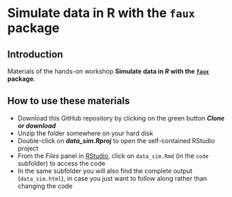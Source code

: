 # Simulate data in R with the `faux` package

## Introduction

Materials of the hands-on workshop **Simulate data in *R* with the [`faux`](https://github.com/debruine/faux/) package**.

## How to use these materials

* Download this GitHub repository by clicking on the green button ***Clone or download***
* Unzip the folder somewhere on your hard disk
* Double-click on ***data_sim.Rproj*** to open the self-contained RStudio project
* From the *Files* panel in [RStudio](https://www.rstudio.com/products/rstudio/download/), click on `data_sim.Rmd` (in the `code` subfolder) to access the code
* In the same subfolder you will also find the complete output (`data_sim.html`), in case you just want to follow along rather than changing the code
